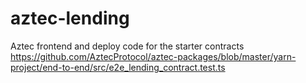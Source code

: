 # aztec-lending

Aztec frontend and deploy code for the starter contracts https://github.com/AztecProtocol/aztec-packages/blob/master/yarn-project/end-to-end/src/e2e_lending_contract.test.ts

